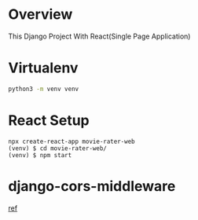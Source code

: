 # Overview
This Django Project With React(Single Page Application)

# Virtualenv

```bash
python3 -m venv venv
```

# React Setup

```
npx create-react-app movie-rater-web
(venv) $ cd movie-rater-web/
(venv) $ npm start
```

# django-cors-middleware
[ref](https://github.com/zestedesavoir/django-cors-middleware)

